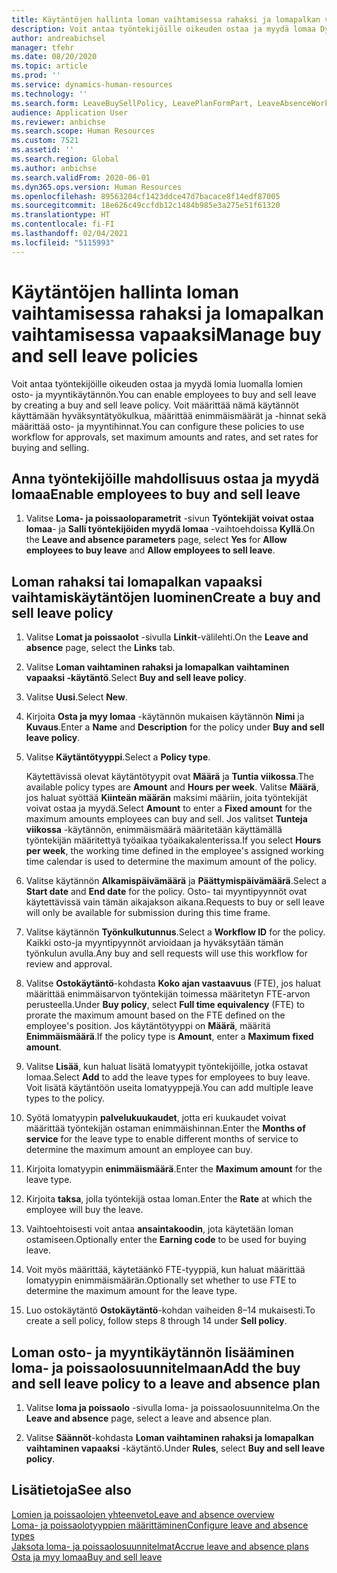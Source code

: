 ```yaml
---
title: Käytäntöjen hallinta loman vaihtamisessa rahaksi ja lomapalkan vaihtamisessa vapaaksi
description: Voit antaa työntekijöille oikeuden ostaa ja myydä lomaa Dynamics 365 Human Resourcesissa.
author: andreabichsel
manager: tfehr
ms.date: 08/20/2020
ms.topic: article
ms.prod: ''
ms.service: dynamics-human-resources
ms.technology: ''
ms.search.form: LeaveBuySellPolicy, LeavePlanFormPart, LeaveAbsenceWorkspace
audience: Application User
ms.reviewer: anbichse
ms.search.scope: Human Resources
ms.custom: 7521
ms.assetid: ''
ms.search.region: Global
ms.author: anbichse
ms.search.validFrom: 2020-06-01
ms.dyn365.ops.version: Human Resources
ms.openlocfilehash: 89563204cf1423ddce47d7bacace8f14edf87005
ms.sourcegitcommit: 18e626c49ccfdb12c1484b985e3a275e51f61320
ms.translationtype: HT
ms.contentlocale: fi-FI
ms.lasthandoff: 02/04/2021
ms.locfileid: "5115993"
---
```

# <a name="manage-buy-and-sell-leave-policies"></a><span data-ttu-id="a9306-103">Käytäntöjen hallinta loman vaihtamisessa rahaksi ja lomapalkan vaihtamisessa vapaaksi</span><span class="sxs-lookup"><span data-stu-id="a9306-103">Manage buy and sell leave policies</span></span>

<span data-ttu-id="a9306-104">Voit antaa työntekijöille oikeuden ostaa ja myydä lomia luomalla lomien osto- ja myyntikäytännön.</span><span class="sxs-lookup"><span data-stu-id="a9306-104">You can enable employees to buy and sell leave by creating a buy and sell leave policy.</span></span> <span data-ttu-id="a9306-105">Voit määrittää nämä käytännöt käyttämään hyväksyntätyökulkua, määrittää enimmäismäärät ja -hinnat sekä määrittää osto- ja myyntihinnat.</span><span class="sxs-lookup"><span data-stu-id="a9306-105">You can configure these policies to use workflow for approvals, set maximum amounts and rates, and set rates for buying and selling.</span></span> 

## <a name="enable-employees-to-buy-and-sell-leave"></a><span data-ttu-id="a9306-106">Anna työntekijöille mahdollisuus ostaa ja myydä lomaa</span><span class="sxs-lookup"><span data-stu-id="a9306-106">Enable employees to buy and sell leave</span></span>

1. <span data-ttu-id="a9306-107">Valitse **Loma- ja poissaoloparametrit** -sivun **Työntekijät voivat ostaa lomaa**- ja **Salli työntekijöiden myydä lomaa** -vaihtoehdoissa **Kyllä**.</span><span class="sxs-lookup"><span data-stu-id="a9306-107">On the **Leave and absence parameters** page, select **Yes** for **Allow employees to buy leave** and **Allow employees to sell leave**.</span></span>

## <a name="create-a-buy-and-sell-leave-policy"></a><span data-ttu-id="a9306-108">Loman rahaksi tai lomapalkan vapaaksi vaihtamiskäytäntöjen luominen</span><span class="sxs-lookup"><span data-stu-id="a9306-108">Create a buy and sell leave policy</span></span>

1. <span data-ttu-id="a9306-109">Valitse **Lomat ja poissaolot** -sivulla **Linkit**-välilehti.</span><span class="sxs-lookup"><span data-stu-id="a9306-109">On the **Leave and absence** page, select the **Links** tab.</span></span> 

2. <span data-ttu-id="a9306-110">Valitse **Loman vaihtaminen rahaksi ja lomapalkan vaihtaminen vapaaksi -käytäntö**.</span><span class="sxs-lookup"><span data-stu-id="a9306-110">Select **Buy and sell leave policy**.</span></span>

3. <span data-ttu-id="a9306-111">Valitse **Uusi**.</span><span class="sxs-lookup"><span data-stu-id="a9306-111">Select **New**.</span></span>

4. <span data-ttu-id="a9306-112">Kirjoita **Osta ja myy lomaa** -käytännön mukaisen käytännön **Nimi** ja **Kuvaus**.</span><span class="sxs-lookup"><span data-stu-id="a9306-112">Enter a **Name** and **Description** for the policy under **Buy and sell leave policy**.</span></span> 

5. <span data-ttu-id="a9306-113">Valitse **Käytäntötyyppi**.</span><span class="sxs-lookup"><span data-stu-id="a9306-113">Select a **Policy type**.</span></span> 

   <span data-ttu-id="a9306-114">Käytettävissä olevat käytäntötyypit ovat **Määrä** ja **Tuntia viikossa**.</span><span class="sxs-lookup"><span data-stu-id="a9306-114">The available policy types are **Amount** and **Hours per week**.</span></span> <span data-ttu-id="a9306-115">Valitse **Määrä**, jos haluat syöttää **Kiinteän määrän** maksimi määriin, joita työntekijät voivat ostaa ja myydä.</span><span class="sxs-lookup"><span data-stu-id="a9306-115">Select **Amount** to enter a **Fixed amount** for the maximum amounts employees can buy and sell.</span></span> <span data-ttu-id="a9306-116">Jos valitset **Tunteja viikossa** -käytännön, enimmäismäärä määritetään käyttämällä työntekijän määritettyä työaikaa työaikakalenterissa.</span><span class="sxs-lookup"><span data-stu-id="a9306-116">If you select **Hours per week**, the working time defined in the employee's assigned working time calendar is used to determine the maximum amount of the policy.</span></span> 

6. <span data-ttu-id="a9306-117">Valitse käytännön **Alkamispäivämäärä** ja **Päättymispäivämäärä**.</span><span class="sxs-lookup"><span data-stu-id="a9306-117">Select a **Start date** and **End date** for the policy.</span></span> <span data-ttu-id="a9306-118">Osto- tai myyntipyynnöt ovat käytettävissä vain tämän aikajakson aikana.</span><span class="sxs-lookup"><span data-stu-id="a9306-118">Requests to buy or sell leave will only be available for submission during this time frame.</span></span> 

7. <span data-ttu-id="a9306-119">Valitse käytännön **Työnkulkutunnus**.</span><span class="sxs-lookup"><span data-stu-id="a9306-119">Select a **Workflow ID** for the policy.</span></span> <span data-ttu-id="a9306-120">Kaikki osto-ja myyntipyynnöt arvioidaan ja hyväksytään tämän työnkulun avulla.</span><span class="sxs-lookup"><span data-stu-id="a9306-120">Any buy and sell requests will use this workflow for review and approval.</span></span> 

8. <span data-ttu-id="a9306-121">Valitse **Ostokäytäntö**-kohdasta **Koko ajan vastaavuus** (FTE), jos haluat määrittää enimmäisarvon työntekijän toimessa määritetyn FTE-arvon perusteella.</span><span class="sxs-lookup"><span data-stu-id="a9306-121">Under **Buy policy**, select **Full time equivalency** (FTE) to prorate the maximum amount based on the FTE defined on the employee's position.</span></span> <span data-ttu-id="a9306-122">Jos käytäntötyyppi on **Määrä**, määritä **Enimmäismäärä**.</span><span class="sxs-lookup"><span data-stu-id="a9306-122">If the policy type is **Amount**, enter a **Maximum fixed amount**.</span></span> 

9. <span data-ttu-id="a9306-123">Valitse **Lisää**, kun haluat lisätä lomatyypit työntekijöille, jotka ostavat lomaa.</span><span class="sxs-lookup"><span data-stu-id="a9306-123">Select **Add** to add the leave types for employees to buy leave.</span></span> <span data-ttu-id="a9306-124">Voit lisätä käytäntöön useita lomatyyppejä.</span><span class="sxs-lookup"><span data-stu-id="a9306-124">You can add multiple leave types to the policy.</span></span> 

10. <span data-ttu-id="a9306-125">Syötä lomatyypin **palvelukuukaudet**, jotta eri kuukaudet voivat määrittää työntekijän ostaman enimmäishinnan.</span><span class="sxs-lookup"><span data-stu-id="a9306-125">Enter the **Months of service** for the leave type to enable different months of service to determine the maximum amount an employee can buy.</span></span> 

11. <span data-ttu-id="a9306-126">Kirjoita lomatyypin **enimmäismäärä**.</span><span class="sxs-lookup"><span data-stu-id="a9306-126">Enter the **Maximum amount** for the leave type.</span></span> 

12. <span data-ttu-id="a9306-127">Kirjoita **taksa**, jolla työntekijä ostaa loman.</span><span class="sxs-lookup"><span data-stu-id="a9306-127">Enter the **Rate** at which the employee will buy the leave.</span></span> 

13. <span data-ttu-id="a9306-128">Vaihtoehtoisesti voit antaa **ansaintakoodin**, jota käytetään loman ostamiseen.</span><span class="sxs-lookup"><span data-stu-id="a9306-128">Optionally enter the **Earning code** to be used for buying leave.</span></span> 

14. <span data-ttu-id="a9306-129">Voit myös määrittää, käytetäänkö FTE-tyyppiä, kun haluat määrittää lomatyypin enimmäismäärän.</span><span class="sxs-lookup"><span data-stu-id="a9306-129">Optionally set whether to use FTE to determine the maximum amount for the leave type.</span></span> 

15. <span data-ttu-id="a9306-130">Luo ostokäytäntö **Ostokäytäntö**-kohdan vaiheiden 8–14 mukaisesti.</span><span class="sxs-lookup"><span data-stu-id="a9306-130">To create a sell policy, follow steps 8 through 14 under **Sell policy**.</span></span> 

## <a name="add-the-buy-and-sell-leave-policy-to-a-leave-and-absence-plan"></a><span data-ttu-id="a9306-131">Loman osto- ja myyntikäytännön lisääminen loma- ja poissaolosuunnitelmaan</span><span class="sxs-lookup"><span data-stu-id="a9306-131">Add the buy and sell leave policy to a leave and absence plan</span></span>

1. <span data-ttu-id="a9306-132">Valitse **loma ja poissaolo** -sivulla loma- ja poissaolosuunnitelma.</span><span class="sxs-lookup"><span data-stu-id="a9306-132">On the **Leave and absence** page, select a leave and absence plan.</span></span>

2. <span data-ttu-id="a9306-133">Valitse **Säännöt**-kohdasta **Loman vaihtaminen rahaksi ja lomapalkan vaihtaminen vapaaksi** -käytäntö.</span><span class="sxs-lookup"><span data-stu-id="a9306-133">Under **Rules**, select **Buy and sell leave policy**.</span></span>

## <a name="see-also"></a><span data-ttu-id="a9306-134">Lisätietoja</span><span class="sxs-lookup"><span data-stu-id="a9306-134">See also</span></span>

[<span data-ttu-id="a9306-135">Lomien ja poissaolojen yhteenveto</span><span class="sxs-lookup"><span data-stu-id="a9306-135">Leave and absence overview</span></span>](hr-leave-and-absence-overview.md)</br>
[<span data-ttu-id="a9306-136">Loma- ja poissaolotyyppien määrittäminen</span><span class="sxs-lookup"><span data-stu-id="a9306-136">Configure leave and absence types</span></span>](hr-leave-and-absence-types.md)</br>
[<span data-ttu-id="a9306-137">Jaksota loma- ja poissaolosuunnitelmat</span><span class="sxs-lookup"><span data-stu-id="a9306-137">Accrue leave and absence plans</span></span>](hr-leave-and-absence-accrue.md)</br>
[<span data-ttu-id="a9306-138">Osta ja myy lomaa</span><span class="sxs-lookup"><span data-stu-id="a9306-138">Buy and sell leave</span></span>](hr-employee-self-service-buy-sell-leave.md)

